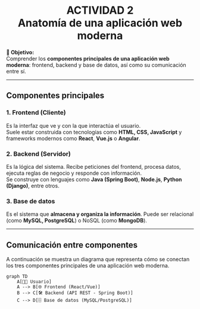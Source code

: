 <h1 align="center">ACTIVIDAD 2<br/>Anatomía de una aplicación web moderna</h1>


**🎯 Objetivo:**  
Comprender los **componentes principales de una aplicación web moderna**: frontend, backend y base de datos, así como su comunicación entre sí.

---

##  Componentes principales

### 1. Frontend (Cliente)
Es la interfaz que ve y con la que interactúa el usuario.  
Suele estar construida con tecnologías como **HTML, CSS, JavaScript** y frameworks modernos como **React**, **Vue.js** o **Angular**.

### 2. Backend (Servidor)
Es la lógica del sistema. Recibe peticiones del frontend, procesa datos, ejecuta reglas de negocio y responde con información.  
Se construye con lenguajes como **Java (Spring Boot)**, **Node.js**, **Python (Django)**, entre otros.

### 3. Base de datos
Es el sistema que **almacena y organiza la información**. Puede ser relacional (como **MySQL, PostgreSQL**) o NoSQL (como **MongoDB**).

---

## Comunicación entre componentes

A continuación se muestra un diagrama que representa cómo se conectan los tres componentes principales de una aplicación web moderna.

```mermaid
graph TD
    A[👨‍💻 Usuario]
    A --> B[🌐 Frontend (React/Vue)]
    B --> C[🛠️ Backend (API REST - Spring Boot)]
    C --> D[🗄️ Base de datos (MySQL/PostgreSQL)]
```



